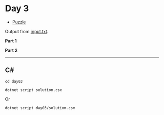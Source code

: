 # Day 3

- [Puzzle](PUZZLE.md)

Output from [input.txt](day03/input.txt).

**Part 1**

> 

**Part 2**

> 

---

## C#

`cd day03`

`dotnet script solution.csx`

Or

`dotnet script day03/solution.csx`
